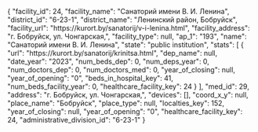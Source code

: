{
    "facility_id": 24,
    "facility_name": "Санаторий имени В. И. Ленина",
    "district_id": "6-23-1",
    "district_name": "Ленинский район, Бобруйск",
    "facility_url": "https:\/\/kurort.by\/sanatorij\/v-i-lenina.html",
    "facility_address": "г. Бобруйск, ул. Чонгарская,",
    "facility_type": null,
    "ap_1": "193",
    "name": "Санаторий имени В. И. Ленина",
    "state": "public institution",
    "stats": [
        {
            "url": "https:\/\/kurort.by\/sanatorij\/krinitsa.html",
            "dep_name": null,
            "date_year": "2023",
            "num_beds_dep": 0,
            "num_deps_year": 0,
            "num_doctors_dep": 0,
            "num_doctors_med": 0,
            "year_of_closing": null,
            "year_of_opening": "0",
            "beds_in_hospital_key": 41,
            "num_beds_facility_year": 0,
            "healthcare_facility_key": 24
        }
    ],
    "med_id": 29,
    "address": "г. Бобруйск, ул. Чонгарская,",
    "devices": [],
    "coord_x_y": null,
    "place_name": "Бобруйск",
    "place_type": null,
    "localties_key": 152,
    "year_of_closing": null,
    "year_of_opening": "0",
    "healthcare_facility_key": 24,
    "administrative_division_id": "6-23-1"
}